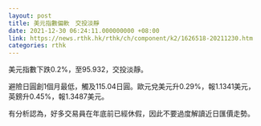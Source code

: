 ```yaml
---
layout: post
title: 美元指數偏軟　交投淡靜
date: 2021-12-30 06:24:11.000000000 +08:00
link: https://news.rthk.hk/rthk/ch/component/k2/1626518-20211230.htm
categories: rthk
---
```


美元指數下跌0.2%，至95.932，交投淡靜。

避險日圓創1個月最低，觸及115.04日圓。歐元兌美元升0.29%，報1.1341美元，英鎊升0.45%，報1.3487美元。

有分析認為，好多交易員在年底前已經休假，因此不要過度解讀近日匯價走勢。
